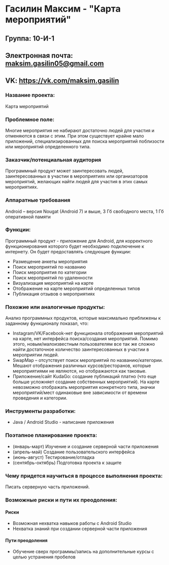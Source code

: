 # Гасилин Максим - "Карта мероприятий"
## Группа: 10-И-1
## Электронная почта: maksim.gasilin05@gmail.com
## VK: https://vk.com/maksim.gasilin

### Название проекта: 

Карта мероприятий

### Проблемное поле:

Многие мероприятия не набирают достаточно людей для участия и отменяются в связи с этим.
При этом существует крайне мало приложений, специализированных для поиска мероприятий поблизости или мероприятий определенного типа.

### Заказчик/потенциальная аудитория

Программный продукт может заинтересовать людей, заинтересованных в участии в мероприятиях или организаторов мероприятий, желающих найти людей для участия в этих самых мероприятиях.


### Аппаратные требования

Android – версия Nougat (Android 7) и выше, 3 Гб свободного места, 1 Гб оперативной памяти

### Функции:
Программный продукт - приложение для Android, для корректного функционирования которого будет необходимо подключение к интернету.
Он будет предоставлять следующие функции: 
  * Размещение анкеты мероприятия
  * Поиск мероприятий по названию
  * Поиск мероприятия по категории
  * Поиск мероприятий по удаленности
  * Визуализация мероприятий на карте
  * Отображение на карте мероприятий определенных типов
  * Публикация отзывов о мероприятиях
  
### Похожие или аналогичные продукты:
Анализ программных продуктов, которые максимально приближены к заданному функционалу показал, что:
* Instagram/VK/Facebook-нет функционала отображения мероприятий на карте, нет интерфейса поиска/создания мероприятий. Помимо этого, новым/малоизвестным пользователям все так же сложно найти достаточное количество заинтересованных в участии в мероприятии людей.
* SwapMap – отсутствует поиск мероприятий по названию/категории. Мешают отображения различных курсов/ресторанов, которые мероприятиями не являются, но отображаются как таковые. 
* Приложение/сайт KudaGo: создание публикаций платно (что еще больше усложняет создание собственных мероприятий). На карте невозможно отображать мероприятия конкретного типа, значки мероприятий/мест одинаковые вне зависимости от времени проведения и категории.

### Инструменты разработки:

* Java / Android Studio - написание приложения

### Поэтапное планирование проекта:

* (январь-март) Изучение и создание серверной части приложения 
* (апрель-май) Создание пользовательского интерфейса
* (июнь-август) Тестирование/отладка
* (сентябрь-октябрь) Подготовка проекта к защите

### Чему придется научиться в процессе выполнения проекта:

Писать серверную часть приложений.

### Возможные риски и пути их преодоления:
#### Риски
 * Возможная нехватка навыков работы с Android Studio
 * Нехватка знаний при создании серверной части приложения
#### Пути преодоления
 * Обучение сверх программы/запись на дополнительные курсы с целью устранения пробелов
